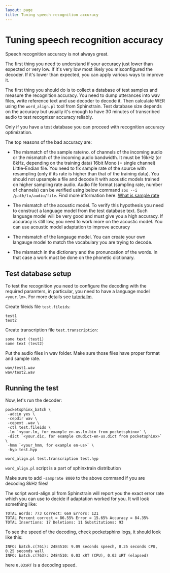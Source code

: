 ```yaml
---
layout: page 
title: Tuning speech recognition accuracy
---
```

# Tuning speech recognition accuracy

Speech recognition accuracy is not always great.

The first thing you need to understand if your accuracy just lower than 
expected or very low. If it's very low most likely you misconfigured the 
decoder. If it's lower than expected, you can apply various ways to improve it.

The first thing you should do is to collect a database of test samples and 
measure the recognition accuracy. You need to dump utterances into wav files, 
write reference text and use decoder to decode it. Then calculate WER using the 
`word_align.pl` tool from Sphinxtrain. Test database size depends on the accuracy 
but usually it's enough to have 30 minutes of transcribed audio to test 
recognizer accuracy reliably.

Only if you have a test database you can proceed with recognition accuracy 
optimization.

The top reasons of the bad accuracy are:

* The mismatch of the sample rate/no. of channels of the incoming audio or the 
mismatch of the incoming audio bandwidth. It must be 16kHz (or 8kHz, depending 
on the training data) 16bit Mono (= single channel) Little-Endian file. You 
need to fix sample rate of the source with resampling (only if its rate is 
higher than that of the training data). You should not upsample a file and 
decode it with acoustic models trained on higher sampling rate audio. Audio 
file format (sampling rate, number of channels) can be verified using below 
command `sox --i /path/to/audio/file`. Find more information here: 
[What is sample rate](/wiki/faq#qwhat_is_sample_rate_and_how_does_it_affect_accuracy) 

* The mismatch of the acoustic model. To verify this hypothesis you need to 
construct a language model from the test database text. Such language model 
will be very good and must give you a high accuracy. If accuracy is still low, 
you need to work more on the acoustic model. You can use acoustic model 
adaptation to improve accuracy

* The mismatch of the langauge model. You can create your own langauge model 
to match the vocabulary you are trying to decode.

* The mismatch in the dictionary and the pronuncation of the words. In that 
case a work must be done on the phonetic dictionary.

## Test database setup

To test the recognition you need to configure the decoding with the required 
paramters, in particular, you need to have a language model `<your.lm>`. For 
more details see [tutoriallm](/wiki/tutoriallm).

Create fileids file `test.fileids`:

```	
test1
test2
```

Create transcription file `test.transcription`:

```	
some text (test1)
some text (test2)
```

Put the audio files in wav folder. Make sure those files have proper format and 
sample rate.

```	
wav/test1.wav
wav/test2.wav
```

## Running the test

Now, let's run the decoder:

```	
pocketsphinx_batch \
 -adcin yes \
 -cepdir wav \
 -cepext .wav \
 -ctl test.fileids \
 -lm `<your.lm, for example en-us.lm.bin from pocketsphinx>` \
 -dict `<your.dic, for example cmudict-en-us.dict from pocketsphinx>` \
 -hmm `<your_hmm, for example en-us>` \
 -hyp test.hyp

word_align.pl test.transcription test.hyp
```

`word_align.pl` script is a part of sphinxtrain distribution

Make sure to add `-samprate 8000` to the above command if you are
decoding 8kHz files!

The script word-align.pl from Sphinxtrain will report you the exact error rate 
which you can use to decide if adaptation worked for you. It will look 
something like:

```	
TOTAL Words: 773 Correct: 669 Errors: 121
TOTAL Percent correct = 86.55% Error = 15.65% Accuracy = 84.35%
TOTAL Insertions: 17 Deletions: 11 Substitutions: 93
```

To see the speed of the decoding, check pocketsphinx logs, it should look like 
this:

```	
INFO: batch.c(761): 2484510: 9.09 seconds speech, 0.25 seconds CPU, 0.25 seconds wall
INFO: batch.c(763): 2484510: 0.03 xRT (CPU), 0.03 xRT (elapsed)
```

here `0.03xRT` is a decoding speed.
